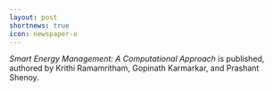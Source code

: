 ```yaml
---
layout: post
shortnews: true
icon: newspaper-o
---
```


*Smart Energy Management: A Computational Approach* is published, authored by Krithi Ramamritham, Gopinath Karmarkar, and Prashant Shenoy.